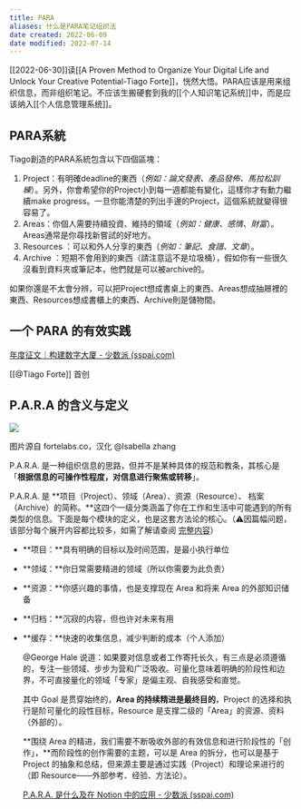 ```yaml
---
title: PARA
aliases: 什么是PARA笔记组织法
date created: 2022-06-09
date modified: 2022-07-14
---
```


[[2022-06-30]]读[[A Proven Method to Organize Your Digital Life and Unlock Your Creative Potential-Tiago Forte]]，恍然大悟。PARA应该是用来组织信息，而非组织笔记。不应该生搬硬套到我的[[个人知识笔记系统]]中，而是应该纳入[[个人信息管理系统]]。

## PARA系統

Tiago創造的PARA系統包含以下四個區塊：

1. Project：有明確deadline的東西（_例如：論文發表、產品發佈、馬拉松訓練_）。另外，你會希望你的Project小到每一週都能有變化，這樣你才有動力繼續make progress。一旦你能清楚的列出手邊的Project，這個系統就變得很容易了。
2. Areas：你個人需要持續投資、維持的領域（_例如：健康、感情、財富_）。Areas通常是你尋找新嘗試的好地方。
3. Resources ：可以和外人分享的東西（_例如：筆記、食譜、文章_）。
4. Archive ：短期不會用到的東西（請注意這不是垃圾桶），假如你有一些很久沒看到資料夾或筆記本，他們就是可以被archive的。

如果你還是不太會分辨，可以把Project想成書桌上的東西、Areas想成抽屜裡的東西、Resources想成書櫃上的東西、Archive則是儲物間。

## 一个 PARA 的有效实践

[年度征文｜构建数字大厦 - 少数派 (sspai.com)](https://sspai.com/post/71707)

[[@Tiago Forte]] 首创

## P.A.R.A 的含义与定义

![](https://cdn.sspai.com/2020/07/19/f4332cfd92d87d2926dfbdfa435a4626.png?imageView2/2/w/1120/q/90/interlace/1/ignore-error/1)

图片源自 fortelabs.co，汉化 @Isabella zhang

P.A.R.A. 是一种组织信息的思路，但并不是某种具体的规范和教条，其核心是「**根据信息的可操作性程度，对信息进行聚焦或转移**」。

P.A.R.A. 是 **项目（Project）、领域（Area）、资源（Resource）、 档案（Archive）的简称。**这四个一级分类涵盖了你在工作和生活中可能遇到的所有类型的信息。下面是每个模块的定义，也是这套方法论的核心。（⚠️因篇幅问题，该部分每个展开内容都比较多，如需了解请查阅 [完整内容](https://index.pmthinking.com/P-A-R-A-Notion-19909e5aac3049d887197dcfb1e97fd5)）

- **项目：**具有明确的目标以及时间范围，是最小执行单位
- **领域：**你日常需要精进的领域（所以你需要为此负责）
- **资源：**你感兴趣的事情，也是支撑现在 Area 和将来 Area 的外部知识储备
- **归档：**沉寂的内容，但也许对未来有用
- **缓存：**快速的收集信息，减少判断的成本（个人添加）
  

  @George Hale 说道：如果要对信息或者工作寄托长久，有三点是必须遵循的，专注一些领域、步步为营和广泛吸收。可量化意味着明确的阶段性和边界，不可直接量化的领域「专家」是偏主观、自我感受和直觉。

  

  其中 Goal 是贯穿始终的，**Area 的持续精进是最终目的**，Project 的选择和执行是阶可量化的段性目标，Resource 是支撑二级的「Area」的资源、资料（外部的）。

  

  **围绕 Area 的精进，我们需要不断吸收外部的有效信息和进行阶段性的「创作」，**而阶段性的创作需要的主题，可以是 Area 的拆分，也可以是基于 Project 的抽象和总结，但来源主要是通过实践（Project）和理论来进行的（即 Resource——外部参考、经验、方法论）。

  

  [P.A.R.A. 是什么及在 Notion 中的应用 - 少数派 (sspai.com)](https://sspai.com/post/61459)
